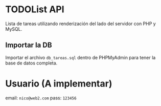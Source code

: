 # TODOList API
Lista de tareas utilizando renderización del lado del servidor con PHP y MySQL.

## Importar la DB
Importar el archivo `db_tareas.sql` dentro de PHPMyAdmin para tener la base de datos completa.

# Usuario (A implementar)

email: `nico@web2.com`
pass: `123456`
